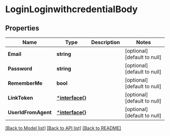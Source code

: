 # LoginLoginwithcredentialBody

## Properties
Name | Type | Description | Notes
------------ | ------------- | ------------- | -------------
**Email** | **string** |  | [optional] [default to null]
**Password** | **string** |  | [optional] [default to null]
**RememberMe** | **bool** |  | [optional] [default to null]
**LinkToken** | [***interface{}**](interface{}.md) |  | [optional] [default to null]
**UserIdFromAgent** | [***interface{}**](interface{}.md) |  | [optional] [default to null]

[[Back to Model list]](../README.md#documentation-for-models) [[Back to API list]](../README.md#documentation-for-api-endpoints) [[Back to README]](../README.md)

